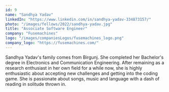 ```yaml
---
id: 9
name: "Sandhya Yadav"
linkedIn: "https://www.linkedin.com/in/sandhya-yadav-334873157/"
photo: "/images/fellows/2022/sandhya-yadav.jpg"
title: "Associate Software Engineer"
company: "Fusemachines"
logo: "/images/companiesLogos/fusemachines_logo.png"
company_logo: "https://fusemachines.com/"
---
```


Sandhya Yadav's family comes from Birgunj. She completed her Bachelor's degree in Electronics and Communication Engineering. After remaining as a research enthusiast in her own field for a while now, she is highly enthusiastic about accepting new challenges and getting into the coding game. She is passionate about songs, music and language with a dash of reading in solitude thrown in.
